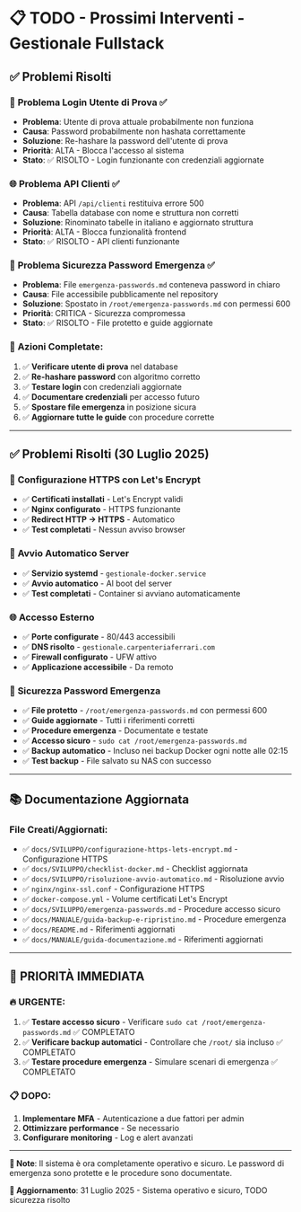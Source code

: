 # 📋 TODO - Prossimi Interventi - Gestionale Fullstack

## ✅ Problemi Risolti

### 🔐 **Problema Login Utente di Prova** ✅
- **Problema**: Utente di prova attuale probabilmente non funziona
- **Causa**: Password probabilmente non hashata correttamente
- **Soluzione**: Re-hashare la password dell'utente di prova
- **Priorità**: ALTA - Blocca l'accesso al sistema
- **Stato**: ✅ RISOLTO - Login funzionante con credenziali aggiornate

### 🌐 **Problema API Clienti** ✅
- **Problema**: API `/api/clienti` restituiva errore 500
- **Causa**: Tabella database con nome e struttura non corretti
- **Soluzione**: Rinominato tabelle in italiano e aggiornato struttura
- **Priorità**: ALTA - Blocca funzionalità frontend
- **Stato**: ✅ RISOLTO - API clienti funzionante

### 🔐 **Problema Sicurezza Password Emergenza** ✅
- **Problema**: File `emergenza-passwords.md` conteneva password in chiaro
- **Causa**: File accessibile pubblicamente nel repository
- **Soluzione**: Spostato in `/root/emergenza-passwords.md` con permessi 600
- **Priorità**: CRITICA - Sicurezza compromessa
- **Stato**: ✅ RISOLTO - File protetto e guide aggiornate

### 🔧 **Azioni Completate**:
1. ✅ **Verificare utente di prova** nel database
2. ✅ **Re-hashare password** con algoritmo corretto
3. ✅ **Testare login** con credenziali aggiornate
4. ✅ **Documentare credenziali** per accesso futuro
5. ✅ **Spostare file emergenza** in posizione sicura
6. ✅ **Aggiornare tutte le guide** con procedure corrette

---

## ✅ Problemi Risolti (30 Luglio 2025)

### 🎉 **Configurazione HTTPS con Let's Encrypt**
- ✅ **Certificati installati** - Let's Encrypt validi
- ✅ **Nginx configurato** - HTTPS funzionante
- ✅ **Redirect HTTP → HTTPS** - Automatico
- ✅ **Test completati** - Nessun avviso browser

### 🚀 **Avvio Automatico Server**
- ✅ **Servizio systemd** - `gestionale-docker.service`
- ✅ **Avvio automatico** - Al boot del server
- ✅ **Test completati** - Container si avviano automaticamente

### 🌐 **Accesso Esterno**
- ✅ **Porte configurate** - 80/443 accessibili
- ✅ **DNS risolto** - `gestionale.carpenteriaferrari.com`
- ✅ **Firewall configurato** - UFW attivo
- ✅ **Applicazione accessibile** - Da remoto

### 🔐 **Sicurezza Password Emergenza**
- ✅ **File protetto** - `/root/emergenza-passwords.md` con permessi 600
- ✅ **Guide aggiornate** - Tutti i riferimenti corretti
- ✅ **Procedure emergenza** - Documentate e testate
- ✅ **Accesso sicuro** - `sudo cat /root/emergenza-passwords.md`
- ✅ **Backup automatico** - Incluso nei backup Docker ogni notte alle 02:15
- ✅ **Test backup** - File salvato su NAS con successo

---

## 📚 Documentazione Aggiornata

### **File Creati/Aggiornati**:
- ✅ `docs/SVILUPPO/configurazione-https-lets-encrypt.md` - Configurazione HTTPS
- ✅ `docs/SVILUPPO/checklist-docker.md` - Checklist aggiornata
- ✅ `docs/SVILUPPO/risoluzione-avvio-automatico.md` - Risoluzione avvio
- ✅ `nginx/nginx-ssl.conf` - Configurazione HTTPS
- ✅ `docker-compose.yml` - Volume certificati Let's Encrypt
- ✅ `docs/SVILUPPO/emergenza-passwords.md` - Procedure accesso sicuro
- ✅ `docs/MANUALE/guida-backup-e-ripristino.md` - Procedure emergenza
- ✅ `docs/README.md` - Riferimenti aggiornati
- ✅ `docs/MANUALE/guida-documentazione.md` - Riferimenti aggiornati

---

## 🎯 **PRIORITÀ IMMEDIATA**

### 🔥 **URGENTE**:
1. ✅ **Testare accesso sicuro** - Verificare `sudo cat /root/emergenza-passwords.md` ✅ COMPLETATO
2. ✅ **Verificare backup automatici** - Controllare che `/root/` sia incluso ✅ COMPLETATO
3. ✅ **Testare procedure emergenza** - Simulare scenari di emergenza ✅ COMPLETATO

### 📋 **DOPO**:
1. **Implementare MFA** - Autenticazione a due fattori per admin
2. **Ottimizzare performance** - Se necessario
3. **Configurare monitoring** - Log e alert avanzati

---

**📝 Note**: Il sistema è ora completamente operativo e sicuro. Le password di emergenza sono protette e le procedure sono documentate.

**🔄 Aggiornamento**: 31 Luglio 2025 - Sistema operativo e sicuro, TODO sicurezza risolto 